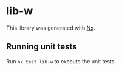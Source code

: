 # lib-w

This library was generated with [Nx](https://nx.dev).

## Running unit tests

Run `nx test lib-w` to execute the unit tests.
